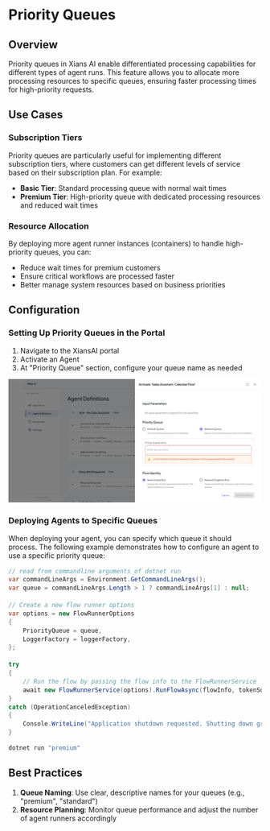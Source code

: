 # Priority Queues

## Overview

Priority queues in Xians AI enable differentiated processing capabilities for different types of agent runs. This feature allows you to allocate more processing resources to specific queues, ensuring faster processing times for high-priority requests.

## Use Cases

### Subscription Tiers

Priority queues are particularly useful for implementing different subscription tiers, where customers can get different levels of service based on their subscription plan. For example:

- **Basic Tier**: Standard processing queue with normal wait times
- **Premium Tier**: High-priority queue with dedicated processing resources and reduced wait times

### Resource Allocation

By deploying more agent runner instances (containers) to handle high-priority queues, you can:

- Reduce wait times for premium customers
- Ensure critical workflows are processed faster
- Better manage system resources based on business priorities

## Configuration

### Setting Up Priority Queues in the Portal

1. Navigate to the XiansAI portal
2. Activate an Agent
3. At "Priority Queue" section, configure your queue name as needed

![Priority Queue Configuration](../images/priority-queue.png)

### Deploying Agents to Specific Queues

When deploying your agent, you can specify which queue it should process. The following example demonstrates how to configure an agent to use a specific priority queue:

```csharp
// read from commandline arguments of dotnet run
var commandLineArgs = Environment.GetCommandLineArgs();
var queue = commandLineArgs.Length > 1 ? commandLineArgs[1] : null;

// Create a new flow runner options
var options = new FlowRunnerOptions
{
    PriorityQueue = queue,
    LoggerFactory = loggerFactory,
};

try
{
    // Run the flow by passing the flow info to the FlowRunnerService
    await new FlowRunnerService(options).RunFlowAsync(flowInfo, tokenSource.Token);
}
catch (OperationCanceledException)
{
    Console.WriteLine("Application shutdown requested. Shutting down gracefully...");
}
```

```bash
dotnet run "premium"
```

## Best Practices

1. **Queue Naming**: Use clear, descriptive names for your queues (e.g., "premium", "standard")
2. **Resource Planning**: Monitor queue performance and adjust the number of agent runners accordingly
